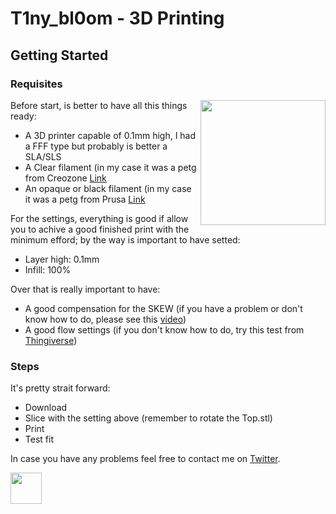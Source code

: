 # T1ny_bl0om - 3D Printing

## Getting Started

### Requisites

<img align="right" width="200" height="200" src="https://github.com/Raffa2s/T1ny_bl0om/blob/T1ny_bl0om/master/Images/photo_2019-07-17_12-13-25.jpg">Before start, is better to have all this things ready:
- A 3D printer capable of 0.1mm high, I had a FFF type but probably is better a SLA/SLS
- A Clear filament (in my case it was a petg from Creozone [Link](https://www.aliexpress.com/item/32830591502.html?ws_ab_test=searchweb0_0%2Csearchweb201602_8_10065_10068_319_317_10696_10084_453_10083_454_10618_10304_10307_10820_10821_537_10302_536_10843_10059_10884_10887_321_322_10103%2Csearchweb201603_52%2CppcSwitch_0&algo_expid=12bb8986-55f0-40f5-9eec-46a4e6282a33-1&algo_pvid=12bb8986-55f0-40f5-9eec-46a4e6282a33)
- An opaque or black filament (in my case it was a petg from Prusa [Link](https://shop.prusa3d.com/en/prusament/802-prusament-petg-jet-black-1kg.html)

For the settings, everything is good if allow you to achive a good finished print with the minimum efford; by the way is important to have setted:
- Layer high: 0.1mm
- Infill: 100%

Over that is really important to have:
- A good compensation for the SKEW (if you have a problem or don't know how to do, please see this [video](https://www.youtube.com/watch?v=YfAb5IaHDSo))
- A good flow settings (if you don't know how to do, try this test from [Thingiverse](https://www.thingiverse.com/thing:342198))

### Steps
It's pretty strait forward:
- Download
- Slice with the setting above (remember to rotate the Top.stl)
- Print
- Test fit

In case you have any problems feel free to contact me on [Twitter](https://twitter.com/raffass).



<img src="https://github.com/Raffa2s/T1ny_bl0om/blob/T1ny_bl0om/master/Images/yop.gif" width="50">
